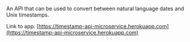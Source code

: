 An API that can be used to convert between natural language dates and Unix timestamps.

Link to app: [https://timestamp-api-microservice.herokuapp.com](https://timestamp-api-microservice.herokuapp.com)
